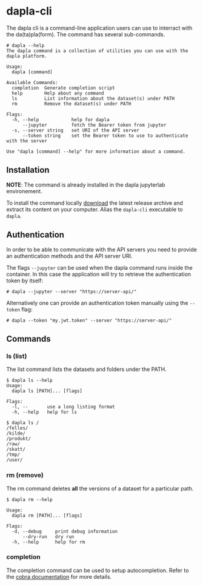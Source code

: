 # dapla-cli

The dapla cli is a command-line application users can use to interract with the da(ta)pla(form). The command 
has several sub-commands.

```
# dapla --help
The dapla command is a collection of utilities you can use with the dapla platform.

Usage:
  dapla [command]

Available Commands:
  completion  Generate completion script
  help        Help about any command
  ls          List information about the dataset(s) under PATH
  rm          Remove the dataset(s) under PATH

Flags:
  -h, --help            help for dapla
      --jupyter         fetch the Bearer token from jupyter
  -s, --server string   set URI of the API server
      --token string    set the Bearer token to use to authenticate with the server

Use "dapla [command] --help" for more information about a command.
```

## Installation

**NOTE**: The command is already installed in the dapla jupyterlab environement.

To install the command locally [download](https://github.com/statisticsnorway/dapla-cli/releases) the latest release archive and extract its content on your computer.
Alias the `dapla-cli` executable to `dapla`.

## Authentication

In order to be able to communicate with the API servers you need to provide an authentication methods and the API server URI. 

The flags `--jupyter` can be used when the dapla command runs inside the container. In this case the application will try to retrieve the authentication token by itself: 

`# dapla --jupyter --server "https://server-api/"`

Alternatively one can provide an authentication token manually using the `--token` flag:

`# dapla --token "my.jwt.token" --server "https://server-api/"`

## Commands

### ls (list)

The list command lists the datasets and folders under the PATH.

```
$ dapla ls --help 
Usage:
  dapla ls [PATH]... [flags]

Flags:
  -l, --       use a long listing format
  -h, --help   help for ls

$ dapla ls /
/felles/
/kilde/
/produkt/
/raw/
/skatt/
/tmp/
/user/
```

### rm (remove)

The rm command deletes **all** the versions of a dataset for a particular path.

```
$ dapla rm --help

Usage:
  dapla rm [PATH]... [flags]

Flags:
  -d, --debug     print debug information
      --dry-run   dry run
  -h, --help      help for rm
```

### completion

The completion command can be used to setup autocompletion. Refer to the [cobra documentation](https://github.com/spf13/cobra/blob/master/shell_completions.md) for more details.
